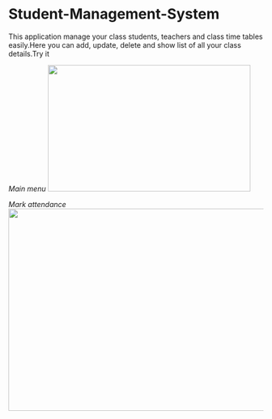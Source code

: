 # Student-Management-System

This application manage your class students, teachers and class time tables easily.Here you can add, update, delete and show list of all your class details.Try it

_Main menu_
<img src="https://i.im.ge/2021/11/09/o3JGxC.png" width="400" height="250" />

_Mark attendance_
<img src="https://i.im.ge/2021/11/09/o3Jenq.png" width="700" height="400" />
